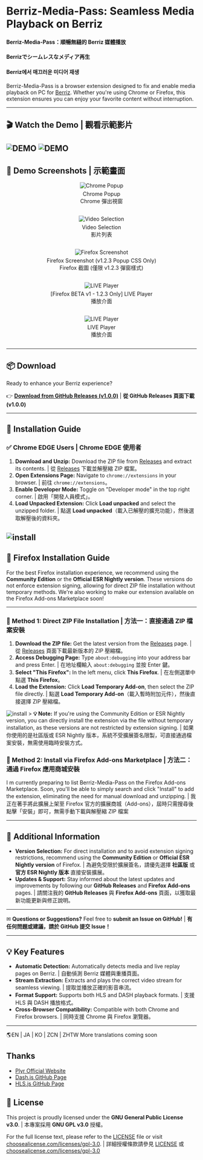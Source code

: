 # Berriz-Media-Pass: Seamless Media Playback on Berriz
#### Berriz-Media-Pass：順暢無縫的 Berriz 媒體播放 
#### Berrizでシームレスなメディア再生
#### Berriz에서 매끄러운 미디어 재생
Berriz-Media-Pass is a browser extension designed to fix and enable media playback on PC for [Berriz](https://berriz.in). Whether you're using Chrome or Firefox, this extension ensures you can enjoy your favorite content without interruption.

---

## 🎬 Watch the Demo | 觀看示範影片
![DEMO](https://github.com/twkenxtis/Berriz-Media-pass/blob/main/demo/0606.gif)
![DEMO](https://github.com/twkenxtis/Berriz-Media-pass/blob/main/demo/0606_autoskip.gif)
---

## 📸 Demo Screenshots | 示範畫面

<div style="display: flex; flex-wrap: wrap; gap: 15px;">
  <div style="flex: 1 0 250px; text-align: center;">
    <img src="demo/chrome_1.png" alt="Chrome Popup" style="max-width: 100%; height: auto;">
    <p style="margin-top: 5px;">Chrome Popup<br>Chrome 彈出視窗</p>
  </div>
  <div style="flex: 1 0 250px; text-align: center;">
    <img src="demo/chrome_show_list.png" alt="Video Selection" style="max-width: 100%; height: auto;">
    <p style="margin-top: 5px;">Video Selection<br>影片列表</p>
  </div>
  <div style="flex: 1 0 250px; text-align: center;">
    <img src="demo/firefox_ive_media1.png" alt="Firefox Screenshot" style="max-width: 100%; height: auto;">
    <p style="margin-top: 5px;">Firefox Screenshot (v1.2.3 Popup CSS Only)<br>Firefox 截圖 (僅限 v1.2.3 彈窗樣式)</p>
  </div>
  <div style="flex: 1 0 250px; text-align: center;">
    <img src="demo/iu_online_play.png" alt="LIVE Player" style="max-width: 100%; height: auto;">
    <p style="margin-top: 5px;">[Firefox BETA v1 - 1.2.3 Only] LIVE Player<br>播放介面</p>
  </div>
    <div style="flex: 1 0 250px; text-align: center;">
    <img src="https://addons.mozilla.org/user-media/previews/full/322/322694.png" alt="LIVE Player" style="max-width: 100%; height: auto;">
    <p style="margin-top: 5px;">LIVE Player<br>播放介面</p>
  </div>
</div>
</div>

---

## 📦 Download

Ready to enhance your Berriz experience?

👉 [**Download from GitHub Releases (v1.0.0)**](https://github.com/twkenxtis/Berriz-Media-pass/releases/tag/v1.0.0-release) | **從 GitHub Releases 頁面下載 (v1.0.0)**

---

## 🔧 Installation Guide

### ✅ Chrome EDGE Users | Chrome EDGE 使用者

1.  **Download and Unzip:** Download the ZIP file from [Releases](https://github.com/twkenxtis/Berriz-Media-pass/releases/tag/v1.0.0-release) and extract its contents. | 從 [Releases](https://github.com/twkenxtis/Berriz-Media-pass/releases/tag/v1.0.0-release) 下載並解壓縮 ZIP 檔案。
2.  **Open Extensions Page:** Navigate to `chrome://extensions` in your browser. | 前往 `chrome://extensions`。
3.  **Enable Developer Mode:** Toggle on "Developer mode" in the top right corner. | 啟用「開發人員模式」。
4.  **Load Unpacked Extension:** Click **Load unpacked** and select the unzipped folder. | 點選 **Load unpacked**（載入已解壓的擴充功能），然後選取解壓後的資料夾。

![install](https://github.com/twkenxtis/Berriz-Media-pass/blob/main/demo/chromium_dev_install.gif)
---

## 🦊 Firefox Installation Guide

For the best Firefox installation experience, we recommend using the **Community Edition** or the **Official ESR Nightly version**. These versions do not enforce extension signing, allowing for direct ZIP file installation without temporary methods. We're also working to make our extension available on the Firefox Add-ons Marketplace soon!

---

### 🔹 Method 1: Direct ZIP File Installation | 方法一：直接通過 ZIP 檔案安裝

1.  **Download the ZIP file:** Get the latest version from the [Releases](https://github.com/twkenxtis/Berriz-Media-pass/releases/tag/v1.0.0-release) page. | 從 [Releases](https://github.com/twkenxtis/Berriz-Media-pass/releases/tag/v1.0.0-release) 頁面下載最新版本的 ZIP 壓縮檔。
2.  **Access Debugging Page:** Type `about:debugging` into your address bar and press Enter. | 在地址欄輸入 `about:debugging` 並按 Enter 鍵。
3.  **Select "This Firefox":** In the left menu, click **This Firefox**. | 在左側選單中點選 **This Firefox**。
4.  **Load the Extension:** Click **Load Temporary Add-on**, then select the ZIP file directly. | 點選 **Load Temporary Add-on**（載入暫時附加元件），然後直接選擇 ZIP 壓縮檔。


![install](https://github.com/twkenxtis/Berriz-Media-pass/blob/main/demo/firefox_dev_install.gif)
    > **💡 Note:** If you're using the Community Edition or ESR Nightly version, you can directly install the extension via the file without temporary installation, as these versions are not restricted by extension signing. | 如果你使用的是社區版或 ESR Nightly 版本，系統不受擴展簽名限製，可直接通過檔案安裝，無需使用臨時安裝方式。

### 🔹 Method 2: Install via Firefox Add-ons Marketplace | 方法二：通過 Firefox 應用商城安裝

I m currently preparing to list Berriz-Media-Pass on the Firefox Add-ons Marketplace. Soon, you'll be able to simply search and click "Install" to add the extension, eliminating the need for manual download and unzipping. | 我正在著手將此擴展上架至 Firefox 官方的擴展商城（Add-ons），屆時只需搜尋後點擊「安裝」即可，無需手動下載與解壓縮 ZIP 檔案

---

## 🔎 Additional Information

* **Version Selection:** For direct installation and to avoid extension signing restrictions, recommend using the **Community Edition** or **Official ESR Nightly version** of Firefox. | 為避免受限於擴展簽名，請優先選擇 **社區版** 或 **官方 ESR Nightly 版本** 直接安裝擴展。
* **Updates & Support:** Stay informed about the latest updates and improvements by following our **GitHub Releases** and **Firefox Add-ons** pages. | 請關注我的 **GitHub Releases** 與 **Firefox Add-ons** 頁面，以獲取最新功能更新與修正說明。

---

✉ **Questions or Suggestions?** Feel free to **submit an Issue on GitHub!** | **有任何問題或建議，請於 GitHub 提交 Issue！**

---

## 💡 Key Features

* **Automatic Detection:** Automatically detects media and live replay pages on Berriz. | 自動偵測 Berriz 媒體與重播頁面。
* **Stream Extraction:** Extracts and plays the correct video stream for seamless viewing. | 提取並播放正確的影音串流。
* **Format Support:** Supports both HLS and DASH playback formats. | 支援 HLS 與 DASH 播放格式。
* **Cross-Browser Compatibility:** Compatible with both Chrome and Firefox browsers. | 同時支援 Chrome 與 Firefox 瀏覽器。

---

🌎EN | JA | KO | ZCN | ZHTW More translations coming soon


## Thanks

- [Plyr Official Website](https://plyr.io/)  
- [Dash.js GitHub Page](https://github.com/Dash-Industry-Forum/dash.js)  
- [HLS.js GitHub Page](https://github.com/video-dev/hls.js)  


## 📜 License

This project is proudly licensed under the **GNU General Public License v3.0**. | 本專案採用 **GNU GPL v3.0** 授權。

For the full license text, please refer to the [LICENSE](LICENSE) file or visit [choosealicense.com/licenses/gpl-3.0](https://choosealicense.com/licenses/gpl-3.0/). | 詳細授權條款請參見 [LICENSE](LICENSE) 或 [choosealicense.com/licenses/gpl-3.0](https://choosealicense.com/licenses/gpl-3.0/)
